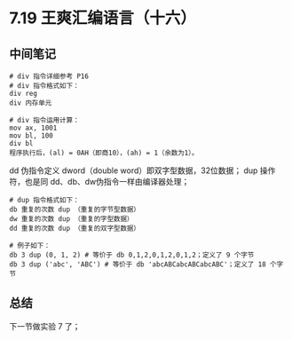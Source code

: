 # 7.19 王爽汇编语言（十六）

## 中间笔记
```shell
# div 指令详细参考 P16
# div 指令格式如下：
div reg
div 内存单元

# div 指令运用计算：
mov ax, 1001
mov bl, 100
div bl
程序执行后，(al) = 0AH（即商10），(ah) = 1（余数为1）。
```
dd 伪指令定义 dword（double word）即双字型数据，32位数据；
dup 操作符，也是同 dd、db、dw伪指令一样由编译器处理；
```shell
# dup 指令格式如下：
db 重复的次数 dup （重复的字节型数据）
dw 重复的次数 dup （重复的字型数据）
dd 重复的次数 dup （重复的双字型数据）

# 例子如下：
db 3 dup (0, 1, 2) # 等价于 db 0,1,2,0,1,2,0,1,2；定义了 9 个字节
db 3 dup ('abc', 'ABC') # 等价于 db 'abcABCabcABCabcABC'；定义了 18 个字节
```

## 总结
下一节做实验 7 了；